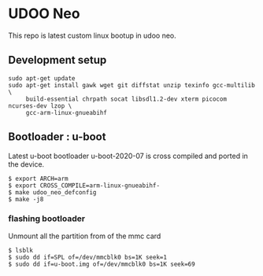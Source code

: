 # UDOO Neo
    
This repo is latest custom linux bootup in udoo neo.
    
## Development setup    
    
```
sudo apt-get update
sudo apt-get install gawk wget git diffstat unzip texinfo gcc-multilib \
     build-essential chrpath socat libsdl1.2-dev xterm picocom ncurses-dev lzop \
     gcc-arm-linux-gnueabihf
```
    
## Bootloader : u-boot
    
Latest u-boot bootloader u-boot-2020-07 is cross compiled and ported in the device.
    
```
$ export ARCH=arm 
$ export CROSS_COMPILE=arm-linux-gnueabihf-
$ make udoo_neo_defconfig
$ make -j8
```

### flashing bootloader
    
Unmount all the partition from of the mmc card
```
$ lsblk
$ sudo dd if=SPL of=/dev/mmcblk0 bs=1K seek=1
$ sudo dd if=u-boot.img of=/dev/mmcblk0 bs=1K seek=69
```

